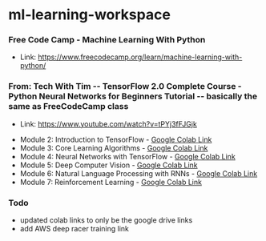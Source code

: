 # ml-learning-workspace

### Free Code Camp - Machine Learning With Python
+ Link: https://www.freecodecamp.org/learn/machine-learning-with-python/

### From: Tech With Tim -- TensorFlow 2.0 Complete Course - Python Neural Networks for Beginners Tutorial -- basically the same as FreeCodeCamp class
+ Link: https://www.youtube.com/watch?v=tPYj3fFJGjk

* Module 2: Introduction to TensorFlow - [Google Colab Link](https://www.youtube.com/redirect?event=video_description&redir_token=QUFFLUhqa2pFcS1hbVpNNWYtdU5XOWQwaF9tTHp4SkVfUXxBQ3Jtc0traXQzNUF6SHkyaVdKOUVyb2FaTU9LYmZYMFF1QTBzUXk5cC1IWk14X21Kc2RZZkFpNHl5MGhldEVCclJMVV9IeUNNdDJScWVuVkQ5bzh0TjdfMVBUS0hKLU5vUEZnNGotaWJFRExOV1ZlaEZpck5pUQ&q=https%3A%2F%2Fcolab.research.google.com%2Fdrive%2F1F_EWVKa8rbMXi3_fG0w7AtcscFq7Hi7B%23forceEdit%3Dtrue%26sandboxMode%3Dtrue)
* Module 3: Core Learning Algorithms - [Google Colab Link](https://www.youtube.com/redirect?event=video_description&redir_token=QUFFLUhqbFpwWXV1emhqRVVROWhXSGNnQUN4Y0t3YWZFQXxBQ3Jtc0trMmxEMV9sQXpFeG5QS1M3eUI5cFBLTTdaeUM2V3pPU210LTB6NDFwS0txelE2dlc4a3dpcVgzbC00cEdxa2hSNlJ5aWVCNXotUFEwVzIwZzBvdV9FRHRtUGdLQXpPdWdGbXlrMHkxTzd5UkxwWTVIMA&q=https%3A%2F%2Fcolab.research.google.com%2Fdrive%2F15Cyy2H7nT40sGR7TBN5wBvgTd57mVKay%23forceEdit%3Dtrue%26sandboxMode%3Dtrue)
* Module 4: Neural Networks with TensorFlow - [Google Colab Link](https://www.youtube.com/redirect?event=video_description&redir_token=QUFFLUhqbTJKVzdIRWM3Um94OXVyOXppOFFBLXVETHQ1Z3xBQ3Jtc0tseG5VQ0dpXzdwRFFyQnpobUtNWGxjX3JGbWgwVnNyYjdvWEVSSUtybkdhYnd2NUVUR2hnYmhmTEc2TlI0UDVfU2lHN3BScGl0VU0tVjVsRlVCZ0JMLS1Ncm1wVGVQanpDb2VLUXp4REY4SnNYTU4wWQ&q=https%3A%2F%2Fcolab.research.google.com%2Fdrive%2F1m2cg3D1x3j5vrFc-Cu0gMvc48gWyCOuG%23forceEdit%3Dtrue%26sandboxMode%3Dtrue)
* Module 5: Deep Computer Vision - [Google Colab Link](https://www.youtube.com/redirect?event=video_description&redir_token=QUFFLUhqbjhBYzRTQ2pVblpnQnhYbHhWc1h1SEJVaTNHZ3xBQ3Jtc0trNlJ1MmpVM3ZjR2RxWWNsOEV1QUVuUk5hMXlxRmRYRThGcnFnZWhiVHMxOTBiUHZsWTg0OWRWNlpxbUVWa1JKdHJEODByckszTi10aC04eC1taEwyMVFUSWNPSG9JS3hvcUNZVW1YTm9wN0s2OG9fWQ&q=https%3A%2F%2Fcolab.research.google.com%2Fdrive%2F1ZZXnCjFEOkp_KdNcNabd14yok0BAIuwS%23forceEdit%3Dtrue%26sandboxMode%3Dtrue)
* Module 6: Natural Language Processing with RNNs - [Google Colab Link](https://www.youtube.com/redirect?event=video_description&redir_token=QUFFLUhqbXlIenN0am0wUk9pTWsyR09aNnBnOURoaU54UXxBQ3Jtc0trUC0weVRoaXVzR1FwTjdNdW5JdThod19QRnlNMkowZHVHS01zMGFRNk1LWGdVSU1kb0E3SjgxYktyTFVEaW1FUmlrNzEwR0V1SzN1VXdTZll4OGQ5VzlLamhvVzFNR3BYMWR0NEpuaExyeThiU25JZw&q=https%3A%2F%2Fcolab.research.google.com%2Fdrive%2F1ysEKrw_LE2jMndo1snrZUh5w87LQsCxk%23forceEdit%3Dtrue%26sandboxMode%3Dtrue)
* Module 7: Reinforcement Learning -  [Google Colab Link](https://www.youtube.com/redirect?event=video_description&redir_token=QUFFLUhqbnBiWjBLYW1TSzVBV0RhMVZNNGxaZksxOF9CZ3xBQ3Jtc0trZm05M2VFNjlYeVd2TlVVTmkyMWt6TkR0ajUwam9RODBCZmxraDBIUGF3RkswQ29qOWhoQk8zQkIwajlYYndYV01qTS0wMW9QZTgwQTZNR2htclBkRkdNRjIyaExyQ3h0X0xMSnpNZ0pTRDdGTjFHbw&q=https%3A%2F%2Fcolab.research.google.com%2Fdrive%2F1IlrlS3bB8t1Gd5Pogol4MIwUxlAjhWOQ%23forceEdit%3Dtrue%26sandboxMode%3Dtrue)


### Todo
+ updated colab links to only be the google drive links
+ add AWS deep racer training link
